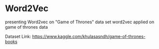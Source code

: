 # Word2Vec
presenting Word2vec on "Game of Thrones" data set
word2vec applied on game of thrones data

Dataset Link: https://www.kaggle.com/khulasasndh/game-of-thrones-books
